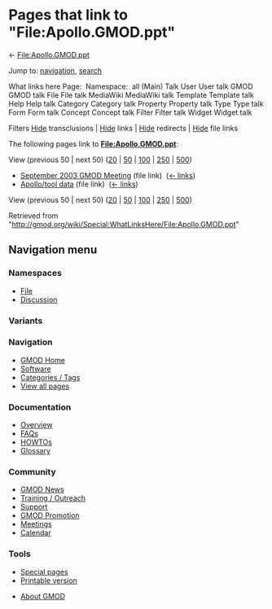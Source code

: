 <div id="mw-page-base" class="noprint">

</div>

<div id="mw-head-base" class="noprint">

</div>

<div id="content" class="mw-body" role="main">

<span id="top"></span>

<div id="mw-js-message" style="display:none;">

</div>



# <span dir="auto">Pages that link to "File:Apollo.GMOD.ppt"</span>

<div id="bodyContent">

<div id="contentSub">

←
[File:Apollo.GMOD.ppt](/wiki/File:Apollo.GMOD.ppt "File:Apollo.GMOD.ppt")

</div>

<div id="jump-to-nav" class="mw-jump">

Jump to: [navigation](#mw-navigation), [search](#p-search)

</div>

<div id="mw-content-text">

What links here Page:  Namespace:  all (Main) Talk User User talk GMOD
GMOD talk File File talk MediaWiki MediaWiki talk Template Template talk
Help Help talk Category Category talk Property Property talk Type Type
talk Form Form talk Concept Concept talk Filter Filter talk Widget
Widget talk

Filters
[Hide](/mediawiki/index.php?title=Special:WhatLinksHere/File:Apollo.GMOD.ppt&hidetrans=1 "Special:WhatLinksHere/File:Apollo.GMOD.ppt")
transclusions \|
[Hide](/mediawiki/index.php?title=Special:WhatLinksHere/File:Apollo.GMOD.ppt&hidelinks=1 "Special:WhatLinksHere/File:Apollo.GMOD.ppt")
links \|
[Hide](/mediawiki/index.php?title=Special:WhatLinksHere/File:Apollo.GMOD.ppt&hideredirs=1 "Special:WhatLinksHere/File:Apollo.GMOD.ppt")
redirects \|
[Hide](/mediawiki/index.php?title=Special:WhatLinksHere/File:Apollo.GMOD.ppt&hideimages=1 "Special:WhatLinksHere/File:Apollo.GMOD.ppt")
file links

The following pages link to
**[File:Apollo.GMOD.ppt](/wiki/File:Apollo.GMOD.ppt "File:Apollo.GMOD.ppt")**:

View (previous 50 \| next 50)
([20](/mediawiki/index.php?title=Special:WhatLinksHere/File:Apollo.GMOD.ppt&limit=20 "Special:WhatLinksHere/File:Apollo.GMOD.ppt")
\|
[50](/mediawiki/index.php?title=Special:WhatLinksHere/File:Apollo.GMOD.ppt&limit=50 "Special:WhatLinksHere/File:Apollo.GMOD.ppt")
\|
[100](/mediawiki/index.php?title=Special:WhatLinksHere/File:Apollo.GMOD.ppt&limit=100 "Special:WhatLinksHere/File:Apollo.GMOD.ppt")
\|
[250](/mediawiki/index.php?title=Special:WhatLinksHere/File:Apollo.GMOD.ppt&limit=250 "Special:WhatLinksHere/File:Apollo.GMOD.ppt")
\|
[500](/mediawiki/index.php?title=Special:WhatLinksHere/File:Apollo.GMOD.ppt&limit=500 "Special:WhatLinksHere/File:Apollo.GMOD.ppt"))

- [September 2003 GMOD
  Meeting](/wiki/September_2003_GMOD_Meeting "September 2003 GMOD Meeting")
  (file link) ‎ <span class="mw-whatlinkshere-tools">([←
  links](/mediawiki/index.php?title=Special:WhatLinksHere&target=September+2003+GMOD+Meeting "Special:WhatLinksHere"))</span>
- [Apollo/tool data](/wiki/Apollo/tool_data "Apollo/tool data") (file
  link) ‎ <span class="mw-whatlinkshere-tools">([←
  links](/mediawiki/index.php?title=Special:WhatLinksHere&target=Apollo%2Ftool+data "Special:WhatLinksHere"))</span>

View (previous 50 \| next 50)
([20](/mediawiki/index.php?title=Special:WhatLinksHere/File:Apollo.GMOD.ppt&limit=20 "Special:WhatLinksHere/File:Apollo.GMOD.ppt")
\|
[50](/mediawiki/index.php?title=Special:WhatLinksHere/File:Apollo.GMOD.ppt&limit=50 "Special:WhatLinksHere/File:Apollo.GMOD.ppt")
\|
[100](/mediawiki/index.php?title=Special:WhatLinksHere/File:Apollo.GMOD.ppt&limit=100 "Special:WhatLinksHere/File:Apollo.GMOD.ppt")
\|
[250](/mediawiki/index.php?title=Special:WhatLinksHere/File:Apollo.GMOD.ppt&limit=250 "Special:WhatLinksHere/File:Apollo.GMOD.ppt")
\|
[500](/mediawiki/index.php?title=Special:WhatLinksHere/File:Apollo.GMOD.ppt&limit=500 "Special:WhatLinksHere/File:Apollo.GMOD.ppt"))

</div>

<div class="printfooter">

Retrieved from
"<http://gmod.org/wiki/Special:WhatLinksHere/File:Apollo.GMOD.ppt>"

</div>

<div id="catlinks" class="catlinks catlinks-allhidden">

</div>

<div class="visualClear">

</div>

</div>

</div>

<div id="mw-navigation">

## Navigation menu

<div id="mw-head">



<div id="left-navigation">

<div id="p-namespaces" class="vectorTabs" role="navigation"
aria-labelledby="p-namespaces-label">

### Namespaces

- <span id="ca-nstab-image"><a href="/wiki/File:Apollo.GMOD.ppt" accesskey="c"
  title="View the file page [c]">File</a></span>
- <span id="ca-talk"><a
  href="/mediawiki/index.php?title=File_talk:Apollo.GMOD.ppt&amp;action=edit&amp;redlink=1"
  accesskey="t"
  title="Discussion about the content page [t]">Discussion</a></span>

</div>

<div id="p-variants" class="vectorMenu emptyPortlet" role="navigation"
aria-labelledby="p-variants-label">

### 

### Variants[](#)

<div class="menu">

</div>

</div>

</div>





</div>

</div>

</div>

<div id="mw-panel">

<div id="p-logo" role="banner">

<a href="/wiki/Main_Page"
style="background-image: url(http://gmod.org/images/GMOD-cogs.png);"
title="Visit the main page"></a>

</div>

<div id="p-Navigation" class="portal" role="navigation"
aria-labelledby="p-Navigation-label">

### Navigation

<div class="body">

- <span id="n-GMOD-Home">[GMOD Home](/wiki/Main_Page)</span>
- <span id="n-Software">[Software](/wiki/GMOD_Components)</span>
- <span id="n-Categories-.2F-Tags">[Categories /
  Tags](/wiki/Categories)</span>
- <span id="n-View-all-pages">[View all
  pages](/wiki/Special:AllPages)</span>

</div>

</div>

<div id="p-Documentation" class="portal" role="navigation"
aria-labelledby="p-Documentation-label">

### Documentation

<div class="body">

- <span id="n-Overview">[Overview](/wiki/Overview)</span>
- <span id="n-FAQs">[FAQs](/wiki/Category:FAQ)</span>
- <span id="n-HOWTOs">[HOWTOs](/wiki/Category:HOWTO)</span>
- <span id="n-Glossary">[Glossary](/wiki/Glossary)</span>

</div>

</div>

<div id="p-Community" class="portal" role="navigation"
aria-labelledby="p-Community-label">

### Community

<div class="body">

- <span id="n-GMOD-News">[GMOD News](/wiki/GMOD_News)</span>
- <span id="n-Training-.2F-Outreach">[Training /
  Outreach](/wiki/Training_and_Outreach)</span>
- <span id="n-Support">[Support](/wiki/Support)</span>
- <span id="n-GMOD-Promotion">[GMOD
  Promotion](/wiki/GMOD_Promotion)</span>
- <span id="n-Meetings">[Meetings](/wiki/Meetings)</span>
- <span id="n-Calendar">[Calendar](/wiki/Calendar)</span>

</div>

</div>

<div id="p-tb" class="portal" role="navigation"
aria-labelledby="p-tb-label">

### Tools

<div class="body">

- <span id="t-specialpages"><a href="/wiki/Special:SpecialPages" accesskey="q"
  title="A list of all special pages [q]">Special pages</a></span>
- <span id="t-print"><a
  href="/mediawiki/index.php?title=Special:WhatLinksHere/File:Apollo.GMOD.ppt&amp;printable=yes"
  rel="alternate" accesskey="p"
  title="Printable version of this page [p]">Printable version</a></span>

</div>

</div>

</div>

</div>

<div id="footer" role="contentinfo">

- <span id="footer-places-about">[About
  GMOD](/wiki/GMOD:About "GMOD:About")</span>

<!-- -->






</div>
